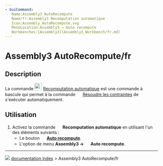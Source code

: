 ```yaml
---
- GuiCommand:
   Name:Assembly3 AutoRecompute
   Name/fr:Assembly3 Recomputation automatique
   Icon:Assembly_AutoRecompute.svg‎‎
   MenuLocation:Assembly3 → Auto recompute
   Workbenches:[Assembly3](Assembly3_Workbench/fr.md)
---
```


# Assembly3 AutoRecompute/fr

## Description

La commande <img alt="" src=images/Assembly_AutoRecompute.svg  style="width:24px;"> [Recomputation automatique](Assembly3_AutoRecompute/fr.md) est une commande à bascule qui permet à la commande <img alt="" src=images/Assembly3_workbench_icon.svg  style="width:16px;"> [Résoudre les contraintes](Assembly3_ResolveConstraints/fr.md) de s\'exécuter automatiquement.

## Utilisation

1.  Activez la commande <img alt="" src=images/Assembly_AutoRecompute.svg  style="width:16px;"> **Recomputation automatique** en utilisant l\'un des éléments suivants :
    -   Le bouton **<img src="images/Assembly_AutoRecompute.svg" width=16px> [Auto recompute](Assembly3_AutoRecompute/fr.md)**.
    -   L\'option de menu **Assembly3 → <img src="images/Assembly_AutoRecompute.svg" width=16px> Auto recompute**.



---
![](images/Button_right.svg) [documentation index](../README.md) > Assembly3 AutoRecompute/fr
